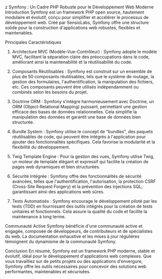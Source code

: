 z
Symfony : Un Cadre PHP Robuste pour le Développement Web Moderne
Introduction
Symfony est un framework PHP open source, hautement modulaire et évolutif, conçu pour simplifier et accélérer le processus de développement web. Créé par SensioLabs, Symfony offre une structure solide pour la construction d'applications web robustes, flexibles et maintenables.

Principales Caractéristiques
1. Architecture MVC (Modèle-Vue-Contrôleur) :
Symfony adopte le modèle MVC, facilitant la séparation claire des préoccupations dans le code, améliorant ainsi la maintenabilité et la réutilisabilité du code.

2. Composants Réutilisables :
Symfony est construit sur un ensemble de plus de 50 composants réutilisables, tels que le système de routage, la gestion des formulaires, l'authentification, la manipulation des fichiers, etc. Ces composants peuvent être utilisés indépendamment ou combinés selon les besoins du projet.

3. Doctrine ORM :
Symfony s'intègre harmonieusement avec Doctrine, un ORM (Object-Relational Mapping) puissant, permettant une gestion efficace des bases de données relationnelles. Cela simplifie la manipulation des données et garantit une base de données bien structurée.

4. Bundle System :
Symfony utilise le concept de "bundles", des paquets réutilisables de code, qui peuvent être intégrés à l'application pour ajouter des fonctionnalités spécifiques. Cela favorise la modularité et la flexibilité du développement.

5. Twig Template Engine :
Pour la gestion des vues, Symfony utilise Twig, un moteur de template élégant et expressif qui facilite la création de pages web dynamiques et bien structurées.

6. Sécurité Intégrée :
Symfony offre des fonctionnalités de sécurité avancées, telles que l'authentification, l'autorisation, la protection CSRF (Cross-Site Request Forgery) et la prévention des injections SQL, garantissant ainsi des applications web sûres.

7. Tests Automatisés :
Symfony encourage le développement piloté par les tests (TDD) en fournissant des outils intégrés pour la création de tests unitaires et fonctionnels. Cela assure la qualité du code et facilite la maintenance à long terme.

Communauté Active
Symfony bénéficie d'une communauté active et engagée, composée de développeurs, de contributeurs et de spécialistes du web. La documentation exhaustive et les mises à jour régulières témoignent du dynamisme de la communauté Symfony.

Conclusion
En résumé, Symfony est un framework PHP moderne, stable et évolutif, idéal pour le développement d'applications web complexes. Que vous travailliez sur de petits projets ou des applications d'envergure, Symfony offre les outils nécessaires pour concevoir des solutions web performantes, maintenables et sécurisées.